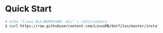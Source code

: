 # Quick Start

```sh
# echo "linus ALL=NOPASSWD: ALL" > /etc/sudoers
$ curl https://raw.githubusercontent.com/LinusMB/dotfiles/master/install.sh | bash
```
